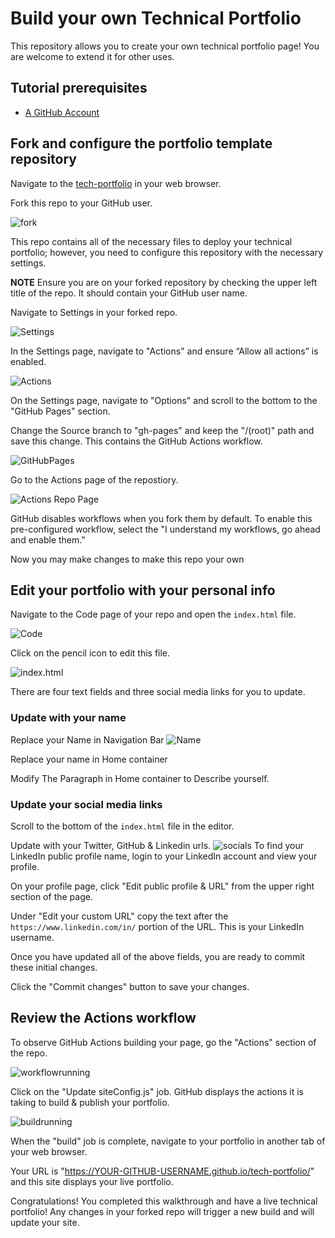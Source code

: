 # Build your own Technical Portfolio

This repository allows you to create your own technical portfolio page! You are welcome to extend it for other uses.

## Tutorial prerequisites
* [A GitHub Account](https://github.com/signup)

## Fork and configure the portfolio template repository

Navigate to the [tech-portfolio](https://github.com/tahseenkhan31/technical-portfolio) in your web browser.

Fork this repo to your GitHub user.

![fork](assets/fork.png)

This repo contains all of the necessary files to deploy your technical portfolio; however, you need to configure this repository with the necessary settings.

**NOTE** Ensure you are on your forked repository by checking the upper left title of the repo. It should contain your GitHub user name.

Navigate to Settings in your forked repo.

![Settings](assets/settings.png)

In the Settings page, navigate to "Actions" and ensure “Allow all actions” is enabled.

![Actions](assets/actionspermissions.png)

On the Settings page, navigate to "Options" and scroll to the bottom to the "GitHub Pages" section.

Change the Source branch to "gh-pages" and keep the "/(root)" path and save this change. This contains the GitHub Actions workflow.

![GitHubPages](assets/ghpages.png)

Go to the Actions page of the repostiory.

![Actions Repo Page](assets/enableactions.png)

GitHub disables workflows when you fork them by default. To enable this pre-configured workflow, select the "I understand my workflows, go ahead and enable them."

Now you may make changes to make this repo your own

## Edit your portfolio with your personal info

Navigate to the Code page of your repo and open the `index.html` file.

![Code](assets/path.png)

Click on the pencil icon to edit this file.

![index.html](assets/index.png)

There are four text fields and three social media links for you to update.

### Update with your name 

Replace your Name in Navigation Bar
![Name](assets/name.png)

Replace your name in Home container

Modify The Paragraph in Home container to Describe yourself.

### Update your social media links

Scroll to the bottom of the `index.html` file in the editor.

Update with your Twitter, GitHub & Linkedin urls.
![socials](assets/socials.png)
To find your LinkedIn public profile name, login to your LinkedIn account and view your profile.

On your profile page, click "Edit public profile & URL" from the upper right section of the page.

Under "Edit your custom URL" copy the text after the `https://www.linkedin.com/in/` portion of the URL. This is your LinkedIn username.

Once you have updated all of the above fields, you are ready to commit these initial changes.

Click the "Commit changes" button to save your changes.

## Review the Actions workflow

To observe GitHub Actions building your page, go the "Actions" section of the repo.

![workflowrunning](assets/build1.png)

Click on the "Update siteConfig.js" job. GitHub displays the actions it is taking to build & publish your portfolio.

![buildrunning](assets/build2.png)

When the "build" job is complete, navigate to your portfolio in another tab of your web browser.

Your URL is "https://YOUR-GITHUB-USERNAME.github.io/tech-portfolio/" and this site displays your live portfolio.

Congratulations! You completed this walkthrough and have a live technical portfolio! Any changes in your forked repo will trigger a new build and will update your site.


